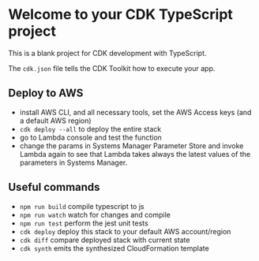 # Welcome to your CDK TypeScript project

This is a blank project for CDK development with TypeScript.

The `cdk.json` file tells the CDK Toolkit how to execute your app.

## Deploy to AWS


- install AWS CLI, and all necessary tools, set the AWS Access keys (and a default AWS region)
- `cdk deploy --all` to deploy the entire stack
- go to Lambda console and test the function
- change the params in Systems Manager Parameter Store and invoke Lambda again to see that Lambda takes always the latest values of the parameters in Systems Manager.


## Useful commands

* `npm run build`   compile typescript to js
* `npm run watch`   watch for changes and compile
* `npm run test`    perform the jest unit tests
* `cdk deploy`      deploy this stack to your default AWS account/region
* `cdk diff`        compare deployed stack with current state
* `cdk synth`       emits the synthesized CloudFormation template
